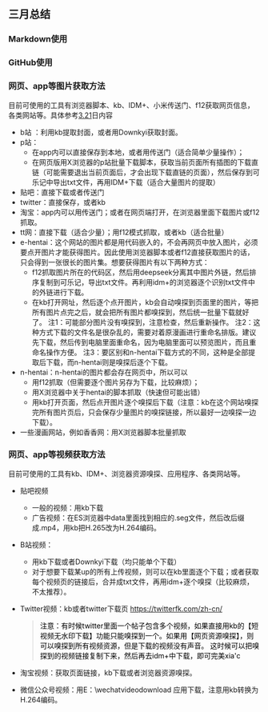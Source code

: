 ## 三月总结
### Markdown使用  


### GitHub使用  


### 网页、app等图片获取方法
目前可使用的工具有浏览器脚本、kb、IDM+、小米传送门、f12获取网页信息，各类网站等。具体参考[3.21](../Month_03/21.md)日内容
+ b站 ：利用kb提取封面，或者用Downkyi获取封面。
+ p站：
	+ 在app内可以直接保存到本地，或者用传送门（适合简单少量操作）；
	+ 在网页版用X浏览器的p站批量下载脚本，获取当前页面所有插图的下载直链（可能需要退出当前页面后，才会出现下载直链的页面），然后保存到可乐记中导出txt文件，再用IDM+下载（适合大量图片的提取）
+ 贴吧：直接下载或者传送门
+ twitter：直接保存，或者kb  
+ 淘宝：app内可以用传送门；或者在网页端打开，在浏览器里面下载图片或f12抓取。
+ tt网：直接下载（适合少量）；用f12模式抓取，或者kb（适合批量）
+ e-hentai：这个网站的图片都是用代码嵌入的，不会再网页中放入图片，必须要点开图片才能获得图片。因此使用浏览器脚本或者f12直接获取图片的话，只会得到一张很长的图片集。想要获得图片有以下两种方式：
	+ f12抓取图片所在的代码区，然后用deepseek分离其中图片外链，然后排序复制到可乐记，导出txt文件。再利用idm+的浏览器逐个识别txt文件中的外链进行下载。
	+ 在kb打开网址，然后逐个点开图片，kb会自动嗅探到页面里的图片，等把所有图片点完之后，就会把所有图片都嗅探到，然后统一批量下载就好了。
		注1：可能部分图片没有嗅探到，注意检查，然后重新操作。
		注2：这种方式下载的文件名是很杂乱的，需要对着原漫画进行重命名排版。建议先下载，然后传到电脑里面重命名，因为电脑里面可以预览图片，而且重命名操作方便。
		注3：要区别和n-hentai下载方式的不同，这种是全部提取后下载，而n-hentai则是嗅探后逐个下载。
+ n-hentai：n-hentai的图片都会存在网页中，所以可以
	+ 用f12抓取（但需要逐个图片另存为下载，比较麻烦）；
	+ 用X浏览器中关于hentai的脚本抓取（快速但可能出错）
	+ 用kb打开页面，然后点开图片逐个嗅探后下载（注意：kb在这个网站嗅探完所有图片页后，只会保存少量图片的嗅探链接，所以最好一边嗅探一边下载）。
+ 一些漫画网站，例如香香网：用X浏览器脚本批量抓取

### 网页、app等视频获取方法 
目前可使用的工具有kb、IDM+、浏览器资源嗅探、应用程序、各类网站等。
+ 贴吧视频 
	+ 一般的视频：用kb下载
	+ 广告视频：在ES浏览器中data里面找到相应的.seg文件，然后改后缀成.mp4，用kb把H.265改为H.264编码。 
+ B站视频：
	+ 用kb下载或者Downkyi下载（均只能单个下载）
	+ 对于想要下载某up的所有上传视频，则可以在kb里面逐个下载；或者获取每个视频页的链接后，合并成txt文件，再用idm+逐个嗅探（比较麻烦，不太推荐）。
+ Twitter视频：kb或者twitter下载页 https://twitterfk.com/zh-cn/
	> <font color = o> 注意：有时候twitter里面一个帖子包含多个视频，如果直接用kb的【短视频无水印下载】功能只能嗅探到一个。如果用【网页资源嗅探】，则可以嗅探到所有视频资源，但是下载的视频没有声音。
	这时候可以把嗅探到的视频链接复制下来，然后再去idm+中下载，即可完美xia'c</font>
	
+ 淘宝视频：获取页面链接，kb下载或者浏览器资源嗅探。
+ 微信公众号视频：用E：\wechatvideodownload 应用下载，注意用kb转换为H.264编码。




<!--stackedit_data:
eyJoaXN0b3J5IjpbLTE1NDc5OTA1MDMsLTg2ODk0NjQ2MF19
-->